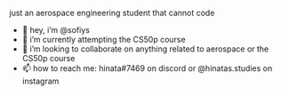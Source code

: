 just an aerospace engineering student that cannot code

- 👋 hey, i’m @sofiys
- 🌱 i’m currently attempting the CS50p course
- 💞️ i’m looking to collaborate on anything related to aerospace or the CS50p course
- 📫 how to reach me: hinata#7469 on discord or @hinatas.studies on instagram

<!---
sofiys/sofiys is a ✨ special ✨ repository because its `README.md` (this file) appears on your GitHub profile.
You can click the Preview link to take a look at your changes.
--->
